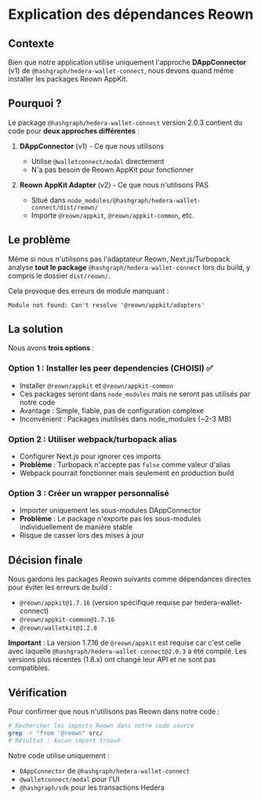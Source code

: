 # Explication des dépendances Reown

## Contexte

Bien que notre application utilise uniquement l'approche **DAppConnector** (v1) de `@hashgraph/hedera-wallet-connect`, nous devons quand même installer les packages Reown AppKit.

## Pourquoi ?

Le package `@hashgraph/hedera-wallet-connect` version 2.0.3 contient du code pour **deux approches différentes** :

1. **DAppConnector** (v1) - Ce que nous utilisons
   - Utilise `@walletconnect/modal` directement
   - N'a pas besoin de Reown AppKit pour fonctionner
   
2. **Reown AppKit Adapter** (v2) - Ce que nous n'utilisons PAS
   - Situé dans `node_modules/@hashgraph/hedera-wallet-connect/dist/reown/`
   - Importe `@reown/appkit`, `@reown/appkit-common`, etc.

## Le problème

Même si nous n'utilisons pas l'adaptateur Reown, Next.js/Turbopack analyse **tout le package** `@hashgraph/hedera-wallet-connect` lors du build, y compris le dossier `dist/reown/`. 

Cela provoque des erreurs de module manquant :
```
Module not found: Can't resolve '@reown/appkit/adapters'
```

## La solution

Nous avons **trois options** :

### Option 1 : Installer les peer dependencies (CHOISI) ✅
- Installer `@reown/appkit` et `@reown/appkit-common`
- Ces packages seront dans `node_modules` mais ne seront pas utilisés par notre code
- Avantage : Simple, fiable, pas de configuration complexe
- Inconvénient : Packages inutilisés dans node_modules (~2-3 MB)

### Option 2 : Utiliser webpack/turbopack alias
- Configurer Next.js pour ignorer ces imports
- **Problème** : Turbopack n'accepte pas `false` comme valeur d'alias
- Webpack pourrait fonctionner mais seulement en production build

### Option 3 : Créer un wrapper personnalisé
- Importer uniquement les sous-modules DAppConnector
- **Problème** : Le package n'exporte pas les sous-modules individuellement de manière stable
- Risque de casser lors des mises à jour

## Décision finale

Nous gardons les packages Reown suivants comme dépendances directes pour éviter les erreurs de build :
- `@reown/appkit@1.7.16` (version spécifique requise par hedera-wallet-connect)
- `@reown/appkit-common@1.7.16`
- `@reown/walletkit@1.2.8`

**Important** : La version 1.7.16 de `@reown/appkit` est requise car c'est celle avec laquelle `@hashgraph/hedera-wallet-connect@2.0.3` a été compilé. Les versions plus récentes (1.8.x) ont changé leur API et ne sont pas compatibles.

## Vérification

Pour confirmer que nous n'utilisons pas Reown dans notre code :

```bash
# Rechercher les imports Reown dans notre code source
grep -r "from '@reown" src/
# Résultat : Aucun import trouvé
```

Notre code utilise uniquement :
- `DAppConnector` de `@hashgraph/hedera-wallet-connect`
- `@walletconnect/modal` pour l'UI
- `@hashgraph/sdk` pour les transactions Hedera
